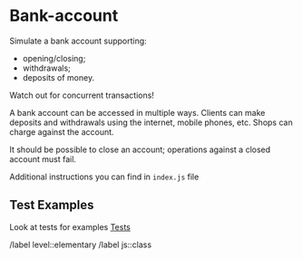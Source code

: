 # Bank-account

Simulate a bank account supporting:

- opening/closing;
- withdrawals;
- deposits of money.

Watch out for concurrent transactions!

A bank account can be accessed in multiple ways. Clients can make deposits and withdrawals using the internet, mobile phones, etc. Shops can charge against the account.

It should be possible to close an account; operations against a closed account must fail.

Additional instructions you can find in `index.js` file

## Test Examples

Look at tests for examples
[Tests](../../__tests__/index.spec.js)

/label level::elementary
/label js::class
